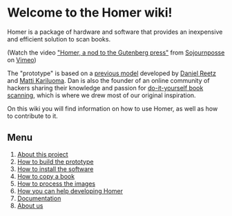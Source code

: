 # Welcome to the Homer wiki! #

Homer is a package of hardware and software that provides an inexpensive and efficient solution to scan books. 

(Watch the video ["Homer, a nod to the Gutenberg press"][5] from [Sojournposse][6] on [Vimeo][7])

The "prototype" is based on a [previous model][1] developed by [Daniel Reetz][3] and [Matti Kariluoma][4]. Dan is also the founder of an online community of hackers sharing their knowledge and passion for [do-it-yourself book scanning][2], which is where we drew most of our original inspiration.

On this wiki you will find information on how to use Homer, as well as how to contribute to it.

## Menu ##

1. [About this project](/lupocos/Homer/wiki/about-this-project)
2. [How to build the prototype](/lupocos/Homer/wiki/how-to-build-homer)
3. [How to install the software](/lupocos/Homer/wiki/how-to-install-the-software)     
4. [How to copy a book](/lupocos/Homer/wiki/how-to-copy-a-book)
5. [How to process the images](/lupocos/Homer/wiki/how-to-process-the-images)
6. [How you can help developing Homer](/lupocos/Homer/wiki/how-you-can-help-developing)
7. [Documentation](/lupocos/Homer/wiki/documentation)
8. [About us](/lupocos/Homer/wiki/about-us)


 [1]: http://www.instructables.com/id/Bargain-Price-Book-Scanner-From-A-Cardboard-Box/ "Bargain-Price Book Scanner From A Cardboard Box (from Instructables.com)" 
 [2]: http://www.diybookscanner.org/ "DIY Book Scanning | A forum dedicated to book scanning, open source, DIY digitization"
 [3]: http://www.danreetz.com/ "Daniel Reetz, camera hacker, artist, engineer."
 [4]: http://mattikariluoma.com/ "KARILUOMA"
 [5]: http://vimeo.com/28263829
 [6]: http://sojournposse.com "SOJOURNPOSSE * Are you inspired?"
 [7]: http://vimeo.com "Vimeo, Video Sharing For You"